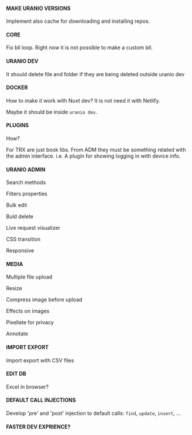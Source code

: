 

#### MAKE URANIO VERSIONS

Implement also cache for downloading and installing repos.


#### CORE

Fix bll loop.
Right now it is not possible to make a custom bll.


#### URANIO DEV

It should delete file and folder if they are being deleted outside uranio dev


#### DOCKER

How to make it work with Nuxt dev?
It is not need it with Netlify.

Maybe it should be inside `uranio dev`.

#### PLUGINS

How?

For TRX are just book libs.
From ADM they must be something related with the admin interface.
i.e. A plugin for showing logging in with device info.

#### URANIO ADMIN

Search methods

Filters properties

Bulk edit

Buld delete

Live request visualizer

CSS transition

Responsive


#### MEDIA

Multiple file upload

Resize

Compress image before upload

Effects on images

Pixellate for privacy

Annotate


#### IMPORT EXPORT

Import export with CSV files


#### EDIT DB

Excel in browser?


#### DEFAULT CALL INJECTIONS

Develop 'pre' and 'post' injection to default calls: `find`, `update`, `insert`, ...


#### FASTER DEV EXPRIENCE?


